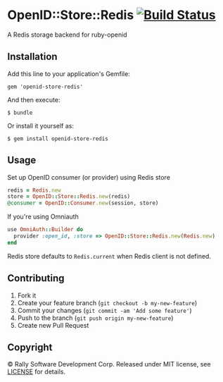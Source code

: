 # OpenID::Store::Redis [![Build Status](https://travis-ci.org/RallySoftware/openid-store-redis.png)](https://travis-ci.org/RallySoftware/openid-store-redis)

A Redis storage backend for ruby-openid

## Installation

Add this line to your application's Gemfile:

    gem 'openid-store-redis'

And then execute:

    $ bundle

Or install it yourself as:

    $ gem install openid-store-redis

## Usage

Set up OpenID consumer (or provider) using Redis store

```ruby
redis = Redis.new
store = OpenID::Store::Redis.new(redis)
@consumer = OpenID::Consumer.new(session, store)
```

If you're using Omniauth

```ruby
use OmniAuth::Builder do
  provider :open_id, :store => OpenID::Store::Redis.new(Redis.new)
end
```

Redis store defaults to ```Redis.current``` when Redis client is not defined.


## Contributing

1. Fork it
2. Create your feature branch (`git checkout -b my-new-feature`)
3. Commit your changes (`git commit -am 'Add some feature'`)
4. Push to the branch (`git push origin my-new-feature`)
5. Create new Pull Request

## Copyright

© Rally Software Development Corp. Released under MIT license, see
[LICENSE](https://github.com/RallySoftware/openid-redis-store/blob/master/LICENSE.txt)
for details.
